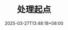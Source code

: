 ---
weight: 40
title: "处理起点"
description: ""
icon: "article"
date: "2025-03-27T13:48:18+08:00"
lastmod: "2025-03-27T13:48:18+08:00"
draft: true
toc: true
---